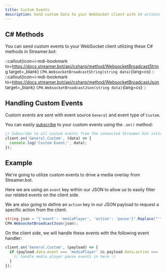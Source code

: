 ```yaml
---
title: Custom Events
description: Send custom data to your WebSocket client with C# actions
---
```


## C# Methods
You can send custom events to your WebSocket client utilizing these C# methods in Streamer.bot:

::callout{icon=i-mdi-bookmark to=https://docs.streamer.bot/api/csharp/method/WebsocketBroadcastString target=_blank}
`CPH.WebsocketBroadcastString(string data)`{lang=cs}
::
::callout{icon=i-mdi-bookmark to=https://docs.streamer.bot/api/csharp/method/WebsocketBroadcastJson target=_blank}
`CPH.WebsocketBroadcastJson(string data)`{lang=cs}
::

## Handling Custom Events
Custom events are sent with event source `General` and event type of `Custom`.

You can easily [subscribe](/guide/events) to your custom events using the `.on()` method:

```ts [example.ts]
// Subscribe to all custom events from the connected Streamer.bot instance
client.on('General.Custom', (data) => {
  console.log('Custom Event:', data);
});
```

## Example

We're going to utilize custom events to drive a media overlay from Streamer.bot.

Here we are using an `event` key within our JSON to allow us to easily filter our related events on the client side.

We are also going to define an `action` key in our JSON payload to request a specific action from the client.

```cs [example.csharp]
string json = "{'event': 'mediaPlayer', 'action': 'pause'}".Replace("'", "\"");
CPH.WebsocketBroadcastJson(json);
```

On the client side, we will handle these events with the following event handler:

```ts [example.ts]
client.on('General.Custom', (payload) => {
  if (payload.data.event === 'mediaPlayer' && payload.data.action === 'pause') {
    // handle media player pause events in here :)
  }
});
```
